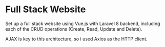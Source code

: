 # Full Stack Website

Set up a full stack website using Vue.js with Laravel 8 backend, including each of the CRUD operations (Create, Read, Update and Delete). 

AJAX is key to this architecture, so i used Axios as the HTTP client.

